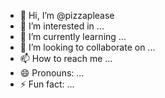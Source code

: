 - 👋 Hi, I’m @pizzaplease
- 👀 I’m interested in ...
- 🌱 I’m currently learning ...
- 💞️ I’m looking to collaborate on ...
- 📫 How to reach me ...
- 😄 Pronouns: ...
- ⚡ Fun fact: ...

<!---
pizzaplease/pizzaplease is a ✨ special ✨ repository because its `README.md` (this file) appears on your GitHub profile.
You can click the Preview link to take a look at your changes.
--->
